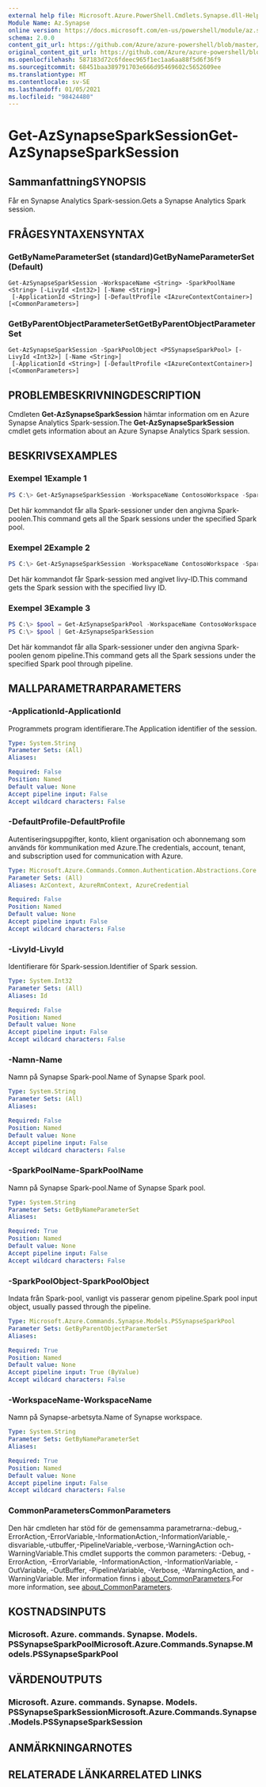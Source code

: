 ```yaml
---
external help file: Microsoft.Azure.PowerShell.Cmdlets.Synapse.dll-Help.xml
Module Name: Az.Synapse
online version: https://docs.microsoft.com/en-us/powershell/module/az.synapse/get-azsynapsesparksession
schema: 2.0.0
content_git_url: https://github.com/Azure/azure-powershell/blob/master/src/Synapse/Synapse/help/Get-AzSynapseSparkSession.md
original_content_git_url: https://github.com/Azure/azure-powershell/blob/master/src/Synapse/Synapse/help/Get-AzSynapseSparkSession.md
ms.openlocfilehash: 587183d72c6fdeec965f1ec1aa6aa88f5d6f36f9
ms.sourcegitcommit: 68451baa389791703e666d95469602c5652609ee
ms.translationtype: MT
ms.contentlocale: sv-SE
ms.lasthandoff: 01/05/2021
ms.locfileid: "98424480"
---
```

# <span data-ttu-id="65712-101">Get-AzSynapseSparkSession</span><span class="sxs-lookup"><span data-stu-id="65712-101">Get-AzSynapseSparkSession</span></span>

## <span data-ttu-id="65712-102">Sammanfattning</span><span class="sxs-lookup"><span data-stu-id="65712-102">SYNOPSIS</span></span>
<span data-ttu-id="65712-103">Får en Synapse Analytics Spark-session.</span><span class="sxs-lookup"><span data-stu-id="65712-103">Gets a Synapse Analytics Spark session.</span></span>

## <span data-ttu-id="65712-104">FRÅGESYNTAXEN</span><span class="sxs-lookup"><span data-stu-id="65712-104">SYNTAX</span></span>

### <span data-ttu-id="65712-105">GetByNameParameterSet (standard)</span><span class="sxs-lookup"><span data-stu-id="65712-105">GetByNameParameterSet (Default)</span></span>
```
Get-AzSynapseSparkSession -WorkspaceName <String> -SparkPoolName <String> [-LivyId <Int32>] [-Name <String>]
 [-ApplicationId <String>] [-DefaultProfile <IAzureContextContainer>] [<CommonParameters>]
```

### <span data-ttu-id="65712-106">GetByParentObjectParameterSet</span><span class="sxs-lookup"><span data-stu-id="65712-106">GetByParentObjectParameterSet</span></span>
```
Get-AzSynapseSparkSession -SparkPoolObject <PSSynapseSparkPool> [-LivyId <Int32>] [-Name <String>]
 [-ApplicationId <String>] [-DefaultProfile <IAzureContextContainer>] [<CommonParameters>]
```

## <span data-ttu-id="65712-107">PROBLEMBESKRIVNING</span><span class="sxs-lookup"><span data-stu-id="65712-107">DESCRIPTION</span></span>
<span data-ttu-id="65712-108">Cmdleten **Get-AzSynapseSparkSession** hämtar information om en Azure Synapse Analytics Spark-session.</span><span class="sxs-lookup"><span data-stu-id="65712-108">The **Get-AzSynapseSparkSession** cmdlet gets information about an Azure Synapse Analytics Spark session.</span></span>

## <span data-ttu-id="65712-109">BESKRIVS</span><span class="sxs-lookup"><span data-stu-id="65712-109">EXAMPLES</span></span>

### <span data-ttu-id="65712-110">Exempel 1</span><span class="sxs-lookup"><span data-stu-id="65712-110">Example 1</span></span>
```powershell
PS C:\> Get-AzSynapseSparkSession -WorkspaceName ContosoWorkspace -SparkPoolName ContosoSparkPool
```

<span data-ttu-id="65712-111">Det här kommandot får alla Spark-sessioner under den angivna Spark-poolen.</span><span class="sxs-lookup"><span data-stu-id="65712-111">This command gets all the Spark sessions under the specified Spark pool.</span></span>

### <span data-ttu-id="65712-112">Exempel 2</span><span class="sxs-lookup"><span data-stu-id="65712-112">Example 2</span></span>
```powershell
PS C:\> Get-AzSynapseSparkSession -WorkspaceName ContosoWorkspace -SparkPoolName ContosoSparkPool -LivyId 1
```

<span data-ttu-id="65712-113">Det här kommandot får Spark-session med angivet livy-ID.</span><span class="sxs-lookup"><span data-stu-id="65712-113">This command gets the Spark session with the specified livy ID.</span></span>

### <span data-ttu-id="65712-114">Exempel 3</span><span class="sxs-lookup"><span data-stu-id="65712-114">Example 3</span></span>
```powershell
PS C:\> $pool = Get-AzSynapseSparkPool -WorkspaceName ContosoWorkspace -Name ContosoSparkPool
PS C:\> $pool | Get-AzSynapseSparkSession
```

<span data-ttu-id="65712-115">Det här kommandot får alla Spark-sessioner under den angivna Spark-poolen genom pipeline.</span><span class="sxs-lookup"><span data-stu-id="65712-115">This command gets all the Spark sessions under the specified Spark pool through pipeline.</span></span>

## <span data-ttu-id="65712-116">MALLPARAMETRAR</span><span class="sxs-lookup"><span data-stu-id="65712-116">PARAMETERS</span></span>

### <span data-ttu-id="65712-117">-ApplicationId</span><span class="sxs-lookup"><span data-stu-id="65712-117">-ApplicationId</span></span>
<span data-ttu-id="65712-118">Programmets program identifierare.</span><span class="sxs-lookup"><span data-stu-id="65712-118">The Application identifier of the session.</span></span>

```yaml
Type: System.String
Parameter Sets: (All)
Aliases:

Required: False
Position: Named
Default value: None
Accept pipeline input: False
Accept wildcard characters: False
```

### <span data-ttu-id="65712-119">-DefaultProfile</span><span class="sxs-lookup"><span data-stu-id="65712-119">-DefaultProfile</span></span>
<span data-ttu-id="65712-120">Autentiseringsuppgifter, konto, klient organisation och abonnemang som används för kommunikation med Azure.</span><span class="sxs-lookup"><span data-stu-id="65712-120">The credentials, account, tenant, and subscription used for communication with Azure.</span></span>

```yaml
Type: Microsoft.Azure.Commands.Common.Authentication.Abstractions.Core.IAzureContextContainer
Parameter Sets: (All)
Aliases: AzContext, AzureRmContext, AzureCredential

Required: False
Position: Named
Default value: None
Accept pipeline input: False
Accept wildcard characters: False
```

### <span data-ttu-id="65712-121">-LivyId</span><span class="sxs-lookup"><span data-stu-id="65712-121">-LivyId</span></span>
<span data-ttu-id="65712-122">Identifierare för Spark-session.</span><span class="sxs-lookup"><span data-stu-id="65712-122">Identifier of Spark session.</span></span>

```yaml
Type: System.Int32
Parameter Sets: (All)
Aliases: Id

Required: False
Position: Named
Default value: None
Accept pipeline input: False
Accept wildcard characters: False
```

### <span data-ttu-id="65712-123">-Namn</span><span class="sxs-lookup"><span data-stu-id="65712-123">-Name</span></span>
<span data-ttu-id="65712-124">Namn på Synapse Spark-pool.</span><span class="sxs-lookup"><span data-stu-id="65712-124">Name of Synapse Spark pool.</span></span>

```yaml
Type: System.String
Parameter Sets: (All)
Aliases:

Required: False
Position: Named
Default value: None
Accept pipeline input: False
Accept wildcard characters: False
```

### <span data-ttu-id="65712-125">-SparkPoolName</span><span class="sxs-lookup"><span data-stu-id="65712-125">-SparkPoolName</span></span>
<span data-ttu-id="65712-126">Namn på Synapse Spark-pool.</span><span class="sxs-lookup"><span data-stu-id="65712-126">Name of Synapse Spark pool.</span></span>

```yaml
Type: System.String
Parameter Sets: GetByNameParameterSet
Aliases:

Required: True
Position: Named
Default value: None
Accept pipeline input: False
Accept wildcard characters: False
```

### <span data-ttu-id="65712-127">-SparkPoolObject</span><span class="sxs-lookup"><span data-stu-id="65712-127">-SparkPoolObject</span></span>
<span data-ttu-id="65712-128">Indata från Spark-pool, vanligt vis passerar genom pipeline.</span><span class="sxs-lookup"><span data-stu-id="65712-128">Spark pool input object, usually passed through the pipeline.</span></span>

```yaml
Type: Microsoft.Azure.Commands.Synapse.Models.PSSynapseSparkPool
Parameter Sets: GetByParentObjectParameterSet
Aliases:

Required: True
Position: Named
Default value: None
Accept pipeline input: True (ByValue)
Accept wildcard characters: False
```

### <span data-ttu-id="65712-129">-WorkspaceName</span><span class="sxs-lookup"><span data-stu-id="65712-129">-WorkspaceName</span></span>
<span data-ttu-id="65712-130">Namn på Synapse-arbetsyta.</span><span class="sxs-lookup"><span data-stu-id="65712-130">Name of Synapse workspace.</span></span>

```yaml
Type: System.String
Parameter Sets: GetByNameParameterSet
Aliases:

Required: True
Position: Named
Default value: None
Accept pipeline input: False
Accept wildcard characters: False
```

### <span data-ttu-id="65712-131">CommonParameters</span><span class="sxs-lookup"><span data-stu-id="65712-131">CommonParameters</span></span>
<span data-ttu-id="65712-132">Den här cmdleten har stöd för de gemensamma parametrarna:-debug,-ErrorAction,-ErrorVariable,-InformationAction,-InformationVariable,-disvariable,-utbuffer,-PipelineVariable,-verbose,-WarningAction och-WarningVariable.</span><span class="sxs-lookup"><span data-stu-id="65712-132">This cmdlet supports the common parameters: -Debug, -ErrorAction, -ErrorVariable, -InformationAction, -InformationVariable, -OutVariable, -OutBuffer, -PipelineVariable, -Verbose, -WarningAction, and -WarningVariable.</span></span> <span data-ttu-id="65712-133">Mer information finns i [about_CommonParameters](http://go.microsoft.com/fwlink/?LinkID=113216).</span><span class="sxs-lookup"><span data-stu-id="65712-133">For more information, see [about_CommonParameters](http://go.microsoft.com/fwlink/?LinkID=113216).</span></span>

## <span data-ttu-id="65712-134">KOSTNADS</span><span class="sxs-lookup"><span data-stu-id="65712-134">INPUTS</span></span>

### <span data-ttu-id="65712-135">Microsoft. Azure. commands. Synapse. Models. PSSynapseSparkPool</span><span class="sxs-lookup"><span data-stu-id="65712-135">Microsoft.Azure.Commands.Synapse.Models.PSSynapseSparkPool</span></span>

## <span data-ttu-id="65712-136">VÄRDEN</span><span class="sxs-lookup"><span data-stu-id="65712-136">OUTPUTS</span></span>

### <span data-ttu-id="65712-137">Microsoft. Azure. commands. Synapse. Models. PSSynapseSparkSession</span><span class="sxs-lookup"><span data-stu-id="65712-137">Microsoft.Azure.Commands.Synapse.Models.PSSynapseSparkSession</span></span>

## <span data-ttu-id="65712-138">ANMÄRKNINGAR</span><span class="sxs-lookup"><span data-stu-id="65712-138">NOTES</span></span>

## <span data-ttu-id="65712-139">RELATERADE LÄNKAR</span><span class="sxs-lookup"><span data-stu-id="65712-139">RELATED LINKS</span></span>
